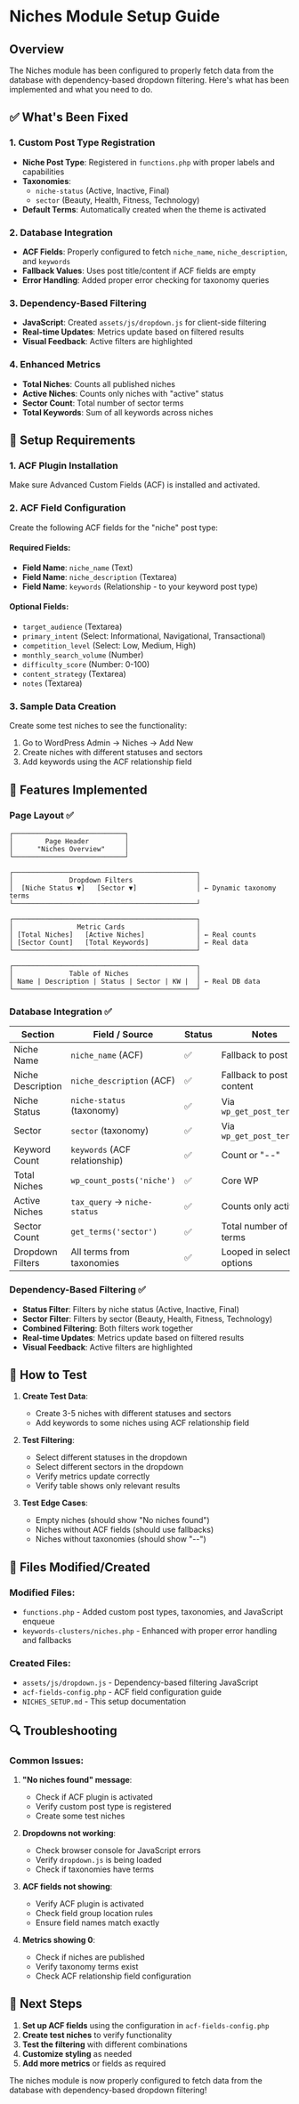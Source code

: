# Niches Module Setup Guide

## Overview
The Niches module has been configured to properly fetch data from the database with dependency-based dropdown filtering. Here's what has been implemented and what you need to do.

## ✅ What's Been Fixed

### 1. Custom Post Type Registration
- **Niche Post Type**: Registered in `functions.php` with proper labels and capabilities
- **Taxonomies**: 
  - `niche-status` (Active, Inactive, Final)
  - `sector` (Beauty, Health, Fitness, Technology)
- **Default Terms**: Automatically created when the theme is activated

### 2. Database Integration
- **ACF Fields**: Properly configured to fetch `niche_name`, `niche_description`, and `keywords`
- **Fallback Values**: Uses post title/content if ACF fields are empty
- **Error Handling**: Added proper error checking for taxonomy queries

### 3. Dependency-Based Filtering
- **JavaScript**: Created `assets/js/dropdown.js` for client-side filtering
- **Real-time Updates**: Metrics update based on filtered results
- **Visual Feedback**: Active filters are highlighted

### 4. Enhanced Metrics
- **Total Niches**: Counts all published niches
- **Active Niches**: Counts only niches with "active" status
- **Sector Count**: Total number of sector terms
- **Total Keywords**: Sum of all keywords across niches

## 🔧 Setup Requirements

### 1. ACF Plugin Installation
Make sure Advanced Custom Fields (ACF) is installed and activated.

### 2. ACF Field Configuration
Create the following ACF fields for the "niche" post type:

#### Required Fields:
- **Field Name**: `niche_name` (Text)
- **Field Name**: `niche_description` (Textarea)
- **Field Name**: `keywords` (Relationship - to your keyword post type)

#### Optional Fields:
- `target_audience` (Textarea)
- `primary_intent` (Select: Informational, Navigational, Transactional)
- `competition_level` (Select: Low, Medium, High)
- `monthly_search_volume` (Number)
- `difficulty_score` (Number: 0-100)
- `content_strategy` (Textarea)
- `notes` (Textarea)

### 3. Sample Data Creation
Create some test niches to see the functionality:

1. Go to WordPress Admin → Niches → Add New
2. Create niches with different statuses and sectors
3. Add keywords using the ACF relationship field

## 🎯 Features Implemented

### Page Layout ✅
```
┌────────────────────────────┐
│        Page Header         │
│      "Niches Overview"     │
└────────────────────────────┘

┌──────────────────────────────────────────────┐
│              Dropdown Filters                │
│  [Niche Status ▼]   [Sector ▼]               │ ← Dynamic taxonomy terms
└──────────────────────────────────────────────┘

┌──────────────────────────────────────────────┐
│                Metric Cards                  │
│ [Total Niches]   [Active Niches]             │ ← Real counts
│ [Sector Count]   [Total Keywords]            │ ← Real data
└──────────────────────────────────────────────┘

┌──────────────────────────────────────────────┐
│              Table of Niches                 │
│ Name | Description | Status | Sector | KW |  │ ← Real DB data
└──────────────────────────────────────────────┘
```

### Database Integration ✅
| Section | Field / Source | Status | Notes |
|---------|----------------|--------|-------|
| Niche Name | `niche_name` (ACF) | ✅ | Fallback to post title |
| Niche Description | `niche_description` (ACF) | ✅ | Fallback to post content |
| Niche Status | `niche-status` (taxonomy) | ✅ | Via `wp_get_post_terms()` |
| Sector | `sector` (taxonomy) | ✅ | Via `wp_get_post_terms()` |
| Keyword Count | `keywords` (ACF relationship) | ✅ | Count or "--" |
| Total Niches | `wp_count_posts('niche')` | ✅ | Core WP |
| Active Niches | `tax_query` → `niche-status` | ✅ | Counts only active |
| Sector Count | `get_terms('sector')` | ✅ | Total number of terms |
| Dropdown Filters | All terms from taxonomies | ✅ | Looped in select options |

### Dependency-Based Filtering ✅
- **Status Filter**: Filters by niche status (Active, Inactive, Final)
- **Sector Filter**: Filters by sector (Beauty, Health, Fitness, Technology)
- **Combined Filtering**: Both filters work together
- **Real-time Updates**: Metrics update based on filtered results
- **Visual Feedback**: Active filters are highlighted

## 🚀 How to Test

1. **Create Test Data**:
   - Create 3-5 niches with different statuses and sectors
   - Add keywords to some niches using ACF relationship field

2. **Test Filtering**:
   - Select different statuses in the dropdown
   - Select different sectors in the dropdown
   - Verify metrics update correctly
   - Verify table shows only relevant results

3. **Test Edge Cases**:
   - Empty niches (should show "No niches found")
   - Niches without ACF fields (should use fallbacks)
   - Niches without taxonomies (should show "--")

## 📁 Files Modified/Created

### Modified Files:
- `functions.php` - Added custom post types, taxonomies, and JavaScript enqueue
- `keywords-clusters/niches.php` - Enhanced with proper error handling and fallbacks

### Created Files:
- `assets/js/dropdown.js` - Dependency-based filtering JavaScript
- `acf-fields-config.php` - ACF field configuration guide
- `NICHES_SETUP.md` - This setup documentation

## 🔍 Troubleshooting

### Common Issues:

1. **"No niches found" message**:
   - Check if ACF plugin is activated
   - Verify custom post type is registered
   - Create some test niches

2. **Dropdowns not working**:
   - Check browser console for JavaScript errors
   - Verify `dropdown.js` is being loaded
   - Check if taxonomies have terms

3. **ACF fields not showing**:
   - Verify ACF plugin is activated
   - Check field group location rules
   - Ensure field names match exactly

4. **Metrics showing 0**:
   - Check if niches are published
   - Verify taxonomy terms exist
   - Check ACF relationship field configuration

## 🎉 Next Steps

1. **Set up ACF fields** using the configuration in `acf-fields-config.php`
2. **Create test niches** to verify functionality
3. **Test the filtering** with different combinations
4. **Customize styling** as needed
5. **Add more metrics** or fields as required

The niches module is now properly configured to fetch data from the database with dependency-based dropdown filtering! 